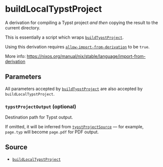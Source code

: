 # buildLocalTypstProject

A derivation for compiling a Typst project _and then_ copying the result to the
current directory.

This is essentially a script which wraps
[`buildTypstProject`](build-typst-project.md).

<div class="warning">

Using this derivation requires
<a href="https://nixos.org/manual/nix/stable/command-ref/conf-file#conf-allow-import-from-derivation">
<code>allow-import-from-derivation</code></a>
to be <code>true</code>.

More info:
<a href="https://nixos.org/manual/nix/stable/language/import-from-derivation">
https://nixos.org/manual/nix/stable/language/import-from-derivation
</a>

</div>

## Parameters

All parameters accepted by [`buildTypstProject`](build-typst-project.md) are
also accepted by `buildLocalTypstProject`.

### `typstProjectOutput` (optional)

Destination path for Typst output.

If omitted, it will be inferred from
[`typstProjectSource`](build-typst-project.md#typstprojectsource) — for example,
`page.typ` will become `page.pdf` for PDF output.

## Source

- [`buildLocalTypstProject`](https://github.com/loqusion/typst.nix/blob/main/lib/buildLocalTypstProject.nix)
